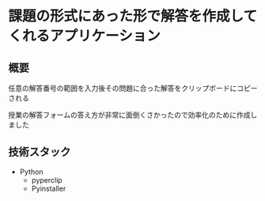 # 課題の形式にあった形で解答を作成してくれるアプリケーション
## 概要
任意の解答番号の範囲を入力後その問題に合った解答をクリップボードにコピーされる

授業の解答フォームの答え方が非常に面倒くさかったので効率化のために作成しました
## 技術スタック
- Python
  - pyperclip
  - Pyinstaller
